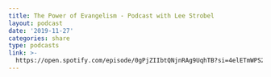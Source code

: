 ```yaml
---
title: The Power of Evangelism - Podcast with Lee Strobel
layout: podcast
date: '2019-11-27'
categories: share
type: podcasts
link: >-
  https://open.spotify.com/episode/0gPjZIIbtQNjnRAg9UqhTB?si=4elETmWPS2SgRrOTL1u6vA
---
```


